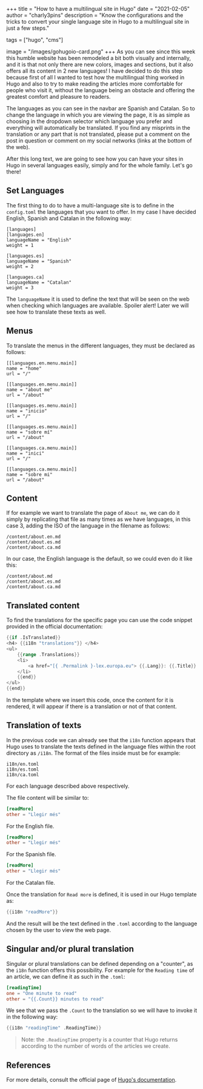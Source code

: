 +++
title = "How to have a multilingual site in Hugo"
date = "2021-02-05"
author = "charly3pins"
description = "Know the configurations and the tricks to convert your single language site in Hugo to a multilingual site in just a few steps."

tags = ["hugo", "cms"]

image = "/images/gohugoio-card.png"
+++
As you can see since this week this humble website has been remodeled a bit both visually and internally, and it is that not only there are new colors, images and sections, but it also offers all its content in 2 new languages! I have decided to do this step because first of all I wanted to test how the multilingual thing worked in Hugo and also to try to make reading the articles more comfortable for people who visit it, without the language being an obstacle and offering the greatest comfort and pleasure to readers.

The languages ​​as you can see in the navbar are Spanish and Catalan. So to change the language in which you are viewing the page, it is as simple as choosing in the dropdown selector which language you prefer and everything will automatically be translated. If you find any misprints in the translation or any part that is not translated, please put a comment on the post in question or comment on my social networks (links at the bottom of the web).

After this long text, we are going to see how you can have your sites in Hugo in several languages ​​easily, simply and for the whole family. Let's go there!

## Set Languages

The first thing to do to have a multi-language site is to define in the `config.toml` the languages ​​that you want to offer. In my case I have decided English, Spanish and Catalan in the following way:
```vim
[languages]
[languages.en]
languageName = "English"
weight = 1

[languages.es]
languageName = "Spanish"
weight = 2

[languages.ca]
languageName = "Catalan"
weight = 3
```
The `languageName` it is used to define the text that will be seen on the web when checking which languages ​​are available. Spoiler alert! Later we will see how to translate these texts as well.

## Menus

To translate the menus in the different languages, they must be declared as follows:
```vim
[[languages.en.menu.main]]
name = "home"
url = "/"

[[languages.en.menu.main]]
name = "about me"
url = "/about"

[[languages.es.menu.main]]
name = "inicio"
url = "/"

[[languages.es.menu.main]]
name = "sobre mí"
url = "/about"

[[languages.ca.menu.main]]
name = "inici"
url = "/"

[[languages.ca.menu.main]]
name = "sobre mi"
url = "/about"
```

## Content

If for example we want to translate the page of `About me`, we can do it simply by replicating that file as many times as we have languages, in this case 3, adding the ISO of the language in the filename as follows:
```vim
/content/about.en.md
/content/about.es.md
/content/about.ca.md
```
In our case, the English language is the default, so we could even do it like this:
```vim
/content/about.md
/content/about.es.md
/content/about.ca.md
```

## Translated content

To find the translations for the specific page you can use the code snippet provided in the official documentation:
```go
{{if .IsTranslated}}
<h4> {{i18n "translations"}} </h4>
<ul>
    {{range .Translations}}
    <li>
        <a href="[{ .Permalink }-lex.europa.eu"> {{.Lang}}: {{.Title}} {{if .IsPage}} ({{i18n "wordCount".}}) {{end}} < / a>
    </li>
    {{end}}
</ul>
{{end}}
```

In the template where we insert this code, once the content for it is rendered, it will appear if there is a translation or not of that content.

## Translation of texts

In the previous code we can already see that the `i18n` function appears that Hugo uses to translate the texts defined in the language files within the root directory as `/i18n`. The format of the files inside must be for example:
```vim
i18n/en.toml
i18n/es.toml
i18n/ca.toml
```
For each language described above respectively.

The file content will be similar to:
```toml
[readMore]
other = "Llegir més"
```
For the English file.
```toml
[readMore]
other = "Llegir més"
```
For the Spanish file.
```toml
[readMore]
other = "Llegir més"
```
For the Catalan file.

Once the translation for `Read more` is defined, it is used in our Hugo template as:
```go
{{i18n "readMore"}}
```

And the result will be the text defined in the `.toml` according to the language chosen by the user to view the web page.

## Singular and/or plural translation

Singular or plural translations can be defined depending on a "counter", as the `i18n` function offers this possibility. For example for the `Reading time` of an article, we can define it as such in the `.toml`:
```toml
[readingTime]
one = "One minute to read"
other = "{{.Count}} minutes to read"
```

We see that we pass the `.Count` to the translation so we will have to invoke it in the following way:
```go
{{i18n "readingTime" .ReadingTime}}
```

> Note: the `.ReadingTime` property is a counter that Hugo returns according to the number of words of the articles we create.

## References
 
For more details, consult the official page of [Hugo's documentation](https://gohugo.io/content-management/multilingual/).